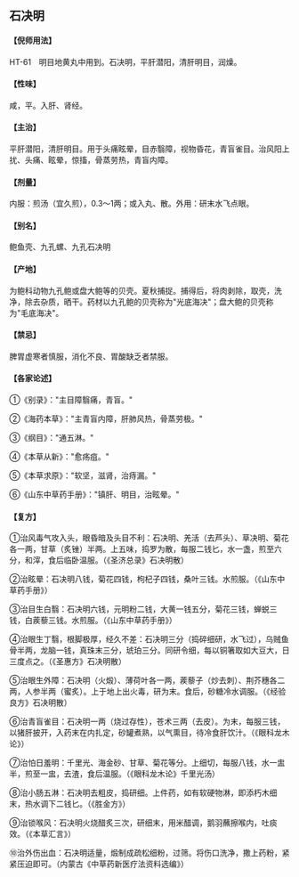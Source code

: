 ## 石决明

#### 【倪师用法】

HT-61　明目地黄丸中用到。石决明，平肝潜阳，清肝明目，润燥。

#### 【性味】

咸，平。入肝、肾经。

#### 【主治】

平肝潜阳，清肝明目。用于头痛眩晕，目赤翳障，视物昏花，青盲雀目。治风阳上扰、头痛、眩晕，惊搐，骨蒸劳热，青盲内障。

#### 【剂量】

内服：煎汤（宜久煎），0.3～1两；或入丸、散。外用：研末水飞点眼。

#### 【别名】

鲍鱼壳、九孔螺、九孔石决明

#### 【产地】

为鲍科动物九孔鲍或盘大鲍等的贝壳。夏秋捕捉。捕得后，将肉剥除，取壳，洗净，除去杂质，晒干。药材以九孔鲍的贝壳称为"光底海决"；盘大鲍的贝壳称为"毛底海决"。

#### 【禁忌】

脾胃虚寒者慎服，消化不良、胃酸缺乏者禁服。

#### 【各家论述】

①《别录》："主目障翳痛，青盲。"

②《海药本草》："主青盲内障，肝肺风热，骨蒸劳极。"

③《纲目》："通五淋。"

④《本草从新》："愈疡疽。"

⑤《本草求原》："软坚，滋肾，治痔漏。"

⑥《山东中草药手册》："镇肝、明目，治眩晕。"

#### 【复方】

①治风毒气攻入头，眼昏暗及头目不利：石决明、羌活（去芦头）、草决明、菊花各一两，甘草（炙锉）半两。上五味，捣罗为散，每服二钱匕，水一盏，煎至六分，和滓，食后临卧温服。（《圣济总录》石决明散）

②治眩晕：石决明八钱，菊花四钱，枸杞子四钱，桑叶三钱。水煎服。（《山东中草药手册》）

③治目生白翳：石决明六钱，元明粉二钱，大黄一钱五分，菊花三钱，蝉蜕三钱，白蒺藜三钱。水煎服。（《山东中草药手册》）

④治眼生丁翳，根脚极厚，经久不差：石决明三分（捣碎细研，水飞过），乌贼鱼骨半两，龙脑一钱，真珠末三分，琥珀三分。同研令细，每以铜箸取如大豆大，日三度点之。（《圣惠方》石决明散）

⑤治眼生外障：石决明（火煅）、薄荷叶各一两，蒺藜子（炒去刺）、荆芥穗各二两，人参半两（蜜炙）。上于地上出火毒，研为末。食后，砂糖冷水调服。（《经验良方》石决明散）

⑥治青盲雀目：石决明一两（烧过存性），苍术三两（去皮）。为末，每服三钱，以猪肝披开，入药末在内扎定，砂罐煮熟，以气熏目，待冷食肝饮汁。（《眼科龙木论》）

⑦治怕日羞明：千里光、海金砂、甘草、菊花等分。上细切，每服八钱，水一盅半，煎至一盅，去渣，食后温服。（《眼科龙木论》千里光汤）

⑧治小肠五淋：石决明去粗皮，捣研细。上件药，如有软硬物淋，即添朽木细末，热水调下二钱匕。（《胜金方》）

⑨治锁喉风：石决明火烧醋炙三次，研细末，用米醋调，鹅羽蘸擦喉内，吐痰效。（《本草汇言》）

⑩治外伤出血：石决明适量，煅制成疏松细粉，过筛。将伤口洗净，撒上药粉，紧紧压迫即可。（内蒙古《中草药新医疗法资料选编》）